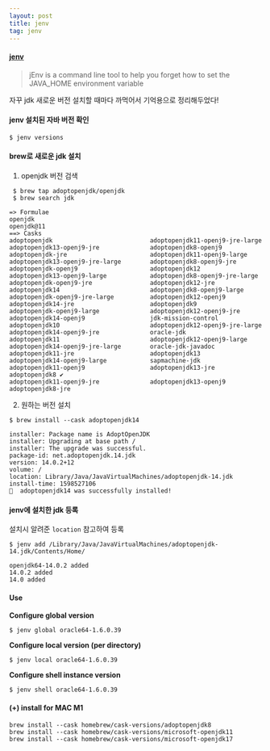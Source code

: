 ```yaml
---
layout: post
title: jenv
tag: jenv
---
```




#### [jenv](https://www.jenv.be/)
> jEnv is a command line tool to help you forget how to set the JAVA_HOME environment variable



자꾸 jdk 새로운 버전 설치할 때마다 까먹어서 기억용으로 정리해두었다!



#### jenv 설치된 자바 버전 확인

```shell
$ jenv versions
```



#### brew로 새로운 jdk 설치

1. openjdk 버전 검색

```shell
 $ brew tap adoptopenjdk/openjdk
 $ brew search jdk
```

```
=> Formulae
openjdk                                                                        openjdk@11
==> Casks
adoptopenjdk                           adoptopenjdk11-openj9-jre-large        adoptopenjdk13-openj9-jre              adoptopenjdk8-openj9
adoptopenjdk-jre                       adoptopenjdk11-openj9-large            adoptopenjdk13-openj9-jre-large        adoptopenjdk8-openj9-jre
adoptopenjdk-openj9                    adoptopenjdk12                         adoptopenjdk13-openj9-large            adoptopenjdk8-openj9-jre-large
adoptopenjdk-openj9-jre                adoptopenjdk12-jre                     adoptopenjdk14                         adoptopenjdk8-openj9-large
adoptopenjdk-openj9-jre-large          adoptopenjdk12-openj9                  adoptopenjdk14-jre                     adoptopenjdk9
adoptopenjdk-openj9-large              adoptopenjdk12-openj9-jre              adoptopenjdk14-openj9                  jdk-mission-control
adoptopenjdk10                         adoptopenjdk12-openj9-jre-large        adoptopenjdk14-openj9-jre              oracle-jdk
adoptopenjdk11                         adoptopenjdk12-openj9-large            adoptopenjdk14-openj9-jre-large        oracle-jdk-javadoc
adoptopenjdk11-jre                     adoptopenjdk13                         adoptopenjdk14-openj9-large            sapmachine-jdk
adoptopenjdk11-openj9                  adoptopenjdk13-jre                     adoptopenjdk8 ✔
adoptopenjdk11-openj9-jre              adoptopenjdk13-openj9                  adoptopenjdk8-jre
```

2. 원하는 버전 설치

```shell
$ brew install --cask adoptopenjdk14
```

```
installer: Package name is AdoptOpenJDK
installer: Upgrading at base path /
installer: The upgrade was successful.
package-id: net.adoptopenjdk.14.jdk
version: 14.0.2+12
volume: /
location: Library/Java/JavaVirtualMachines/adoptopenjdk-14.jdk
install-time: 1598527106
🍺  adoptopenjdk14 was successfully installed!
```



#### jenv에 설치한 jdk 등록

설치시 알려준 `location` 참고하여 등록

```shell
$ jenv add /Library/Java/JavaVirtualMachines/adoptopenjdk-14.jdk/Contents/Home/
```

```
openjdk64-14.0.2 added
14.0.2 added
14.0 added
```





#### Use

**Configure global version**

```
$ jenv global oracle64-1.6.0.39
```

**Configure local version (per directory)**

```
$ jenv local oracle64-1.6.0.39
```

**Configure shell instance version**

```
$ jenv shell oracle64-1.6.0.39
```


#### (+) install for MAC M1
```
brew install --cask homebrew/cask-versions/adoptopenjdk8
brew install --cask homebrew/cask-versions/microsoft-openjdk11
brew install --cask homebrew/cask-versions/microsoft-openjdk17
```
